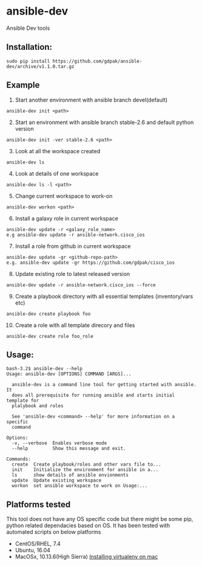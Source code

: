 # ansible-dev
Ansible Dev tools

## Installation:
```
sudo pip install https://github.com/gdpak/ansible-dev/archive/v1.1.0.tar.gz
```
## Example

1. Start another environment with ansible branch devel(default)
```
ansible-dev init <path>
```
2. Start an environment with ansible branch stable-2.6 and default python version
```
ansible-dev init -ver stable-2.6 <path>
```
3. Look at all the workspace created
```
ansible-dev ls
```
4. Look at details of one workspace
```
ansible-dev ls -l <path>
```

5. Change current workspace to work-on
```
ansible-dev workon <path>
```
6. Install a galaxy role in current workspace
```
ansible-dev update -r <galaxy_role_name>
e.g ansible-dev update -r ansible-network.cisco_ios
```
7. Install a role from github in current workspace
```
ansible-dev update -gr <github-repo-path>
e.g. ansible-dev update -gr https://github.com/gdpak/cisco_ios
```
8. Update existing role to latest released version
```
ansible-dev update -r ansible-network.cisco_ios --force
```
9. Create a playbook directory with all essential templates (inventory/vars etc)
```
ansible-dev create playbook foo
```
10. Create a role with all template direcory and files
```
ansible-dev create role foo_role
```

## Usage:
```
bash-3.2$ ansible-dev --help
Usage: ansible-dev [OPTIONS] COMMAND [ARGS]...

  ansible-dev is a command line tool for getting started with ansible. It
  does all prerequisite for running ansible and starts initial template for
  plalybook and roles

  See 'ansible-dev <command> --help' for more information on a specific
  command

Options:
  -v, --verbose  Enables verbose mode
  --help         Show this message and exit.

Commands:
  create  Create playbook/roles and other vars file to...
  init    Initialize the environment for ansible in a...
  ls      show details of ansible envionments
  update  Update existing workspace
  workon  set ansible workspace to work on Usage:...
```
## Platforms tested

This tool does not have any OS specific code but there might be some pip, python related dependacies based on OS. It has been tested with automated scripts on below platforms

- CentOS/RHEL, 7.4
- Ubuntu, 16.04
- MacOSx, 10.13.6(High Sierra) [Installing virtualenv on mac](docs/MacOS/README.md)

